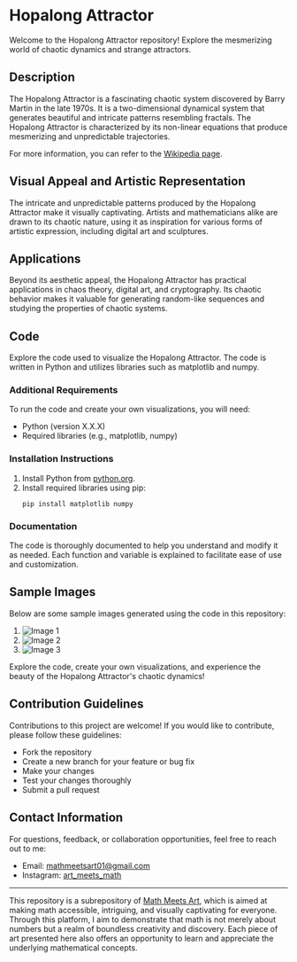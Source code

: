 # Hopalong Attractor

Welcome to the Hopalong Attractor repository! Explore the mesmerizing world of chaotic dynamics and strange attractors.

## Description

The Hopalong Attractor is a fascinating chaotic system discovered by Barry Martin in the late 1970s. It is a two-dimensional dynamical system that generates beautiful and intricate patterns resembling fractals. The Hopalong Attractor is characterized by its non-linear equations that produce mesmerizing and unpredictable trajectories.

For more information, you can refer to the [Wikipedia page](https://en.wikipedia.org/wiki/Hopalong_attractor).

## Visual Appeal and Artistic Representation

The intricate and unpredictable patterns produced by the Hopalong Attractor make it visually captivating. Artists and mathematicians alike are drawn to its chaotic nature, using it as inspiration for various forms of artistic expression, including digital art and sculptures.

## Applications

Beyond its aesthetic appeal, the Hopalong Attractor has practical applications in chaos theory, digital art, and cryptography. Its chaotic behavior makes it valuable for generating random-like sequences and studying the properties of chaotic systems.

## Code

Explore the code used to visualize the Hopalong Attractor. The code is written in Python and utilizes libraries such as matplotlib and numpy.

### Additional Requirements

To run the code and create your own visualizations, you will need:

- Python (version X.X.X)
- Required libraries (e.g., matplotlib, numpy)

### Installation Instructions

1. Install Python from [python.org](https://www.python.org/downloads/).
2. Install required libraries using pip:
    ```
    pip install matplotlib numpy
    ```

### Documentation

The code is thoroughly documented to help you understand and modify it as needed. Each function and variable is explained to facilitate ease of use and customization.

## Sample Images

Below are some sample images generated using the code in this repository:

1. ![Image 1](image1.png)
2. ![Image 2](image2.png)
3. ![Image 3](image3.png)

Explore the code, create your own visualizations, and experience the beauty of the Hopalong Attractor's chaotic dynamics!

## Contribution Guidelines

Contributions to this project are welcome! If you would like to contribute, please follow these guidelines:
- Fork the repository
- Create a new branch for your feature or bug fix
- Make your changes
- Test your changes thoroughly
- Submit a pull request

## Contact Information

For questions, feedback, or collaboration opportunities, feel free to reach out to me:
- Email: mathmeetsart01@gmail.com
- Instagram: [art_meets_math](https://www.instagram.com/art_meets_math/)

---

This repository is a subrepository of [Math Meets Art](https://www.instagram.com/art_meets_math/), which is aimed at making math accessible, intriguing, and visually captivating for everyone. Through this platform, I aim to demonstrate that math is not merely about numbers but a realm of boundless creativity and discovery. Each piece of art presented here also offers an opportunity to learn and appreciate the underlying mathematical concepts.
